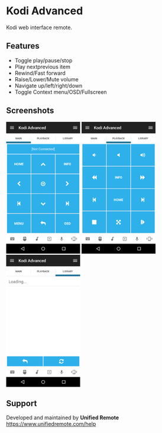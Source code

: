 # Kodi Advanced
Kodi web interface remote.

## Features
*  Toggle play/pause/stop
*  Play nextprevious item
*  Rewind/Fast forward
*  Raise/Lower/Mute volume
*  Navigate up/left/right/down
*  Toggle Context menu/OSD/Fullscreen

## Screenshots
<img src="ignore/screen-tab1.png" width="200" />
<img src="ignore/screen-tab2.png" width="200" />
<img src="ignore/screen-tab3.png" width="200" />

## Support
Developed and maintained by **Unified Remote**  
https://www.unifiedremote.com/help
